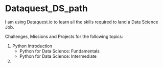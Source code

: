 # Dataquest_DS_path
I am using Dataquest.io to learn all the skills required to land a Data Science Job.

Challenges, Missions and Projects for the following topics:
1. Python Introduction
   - Python for Data Science: Fundamentals
   - Python for Data Science: Intermediate
2. 
